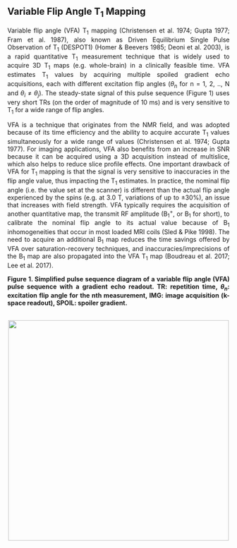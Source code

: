 ## Variable Flip Angle T<sub>1</sub> Mapping

<p style="text-align:justify;">
Variable flip angle (VFA) T<sub>1</sub> mapping (Christensen et al. 1974; Gupta 1977; Fram et al. 1987), also known as Driven Equilibrium Single Pulse Observation of T<sub>1</sub> (DESPOT1) (Homer & Beevers 1985; Deoni et al. 2003), is a rapid quantitative T<sub>1</sub> measurement technique that is widely used to acquire 3D T<sub>1</sub> maps (e.g. whole-brain) in a clinically feasible time. VFA estimates T<sub>1</sub> values by acquiring multiple spoiled gradient echo acquisitions, each with different excitation flip angles (<i>θ<sub>n</sub></i> for n = 1, 2, .., N and <i>θ<sub>i</sub></i> ≠ <i>θ<sub>j</sub></i>). The steady-state signal of this pulse sequence (Figure 1) uses very short TRs (on the order of magnitude of 10 ms) and is very sensitive to T<sub>1</sub> for a wide range of flip angles.
</p>

<p style="text-align:justify;">
VFA is a technique that originates from the NMR field, and was adopted because of its time efficiency and the ability to acquire accurate T<sub>1</sub> values simultaneously for a wide range of values (Christensen et al. 1974; Gupta 1977). For imaging applications, VFA also benefits from an increase in SNR because it can be acquired using a 3D acquisition instead of multislice, which also helps to reduce slice profile effects. One important drawback of VFA for T<sub>1</sub> mapping is that the signal is very sensitive to inaccuracies in the flip angle value, thus impacting the T<sub>1</sub> estimates.  In practice, the nominal flip angle (i.e. the value set at the scanner) is different than the actual flip angle experienced by the spins (e.g. at 3.0 T, variations of up to ±30%), an issue that increases with field strength. VFA typically requires the acquisition of another quantitative map, the transmit RF amplitude (B<sub>1</sub><sup>+</sup>, or B<sub>1</sub> for short), to calibrate the nominal flip angle to its actual value because of B<sub>1</sub> inhomogeneities that occur in most loaded MRI coils (Sled & Pike 1998). The need to acquire an additional B<sub>1</sub> map reduces the time savings offered by VFA over saturation-recovery techniques, and inaccuracies/imprecisions of the B<sub>1</sub> map are also propagated into the VFA T<sub>1</sub> map (Boudreau et al. 2017; Lee et al. 2017).
</p>

<p style="text-align:justify;">
<b>
Figure 1. Simplified pulse sequence diagram of a variable flip angle (VFA) pulse sequence with a gradient echo readout. TR: repetition time, <i>θ<sub>n</sub></i>: excitation flip angle for the nth measurement, IMG: image acquisition (k-space readout), SPOIL: spoiler gradient.
</b>
</p>

<br>

<center><img src="../_images/vfa_pulsesequence.png" style="width:500px;height:auto;"></center>

